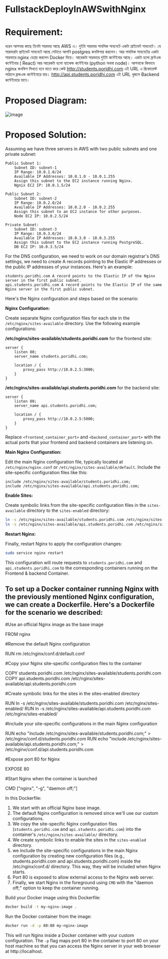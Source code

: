 # FullstackDeployInAWSwithNginx

# Requirement: 

ধরেন আপনার কাছে তিনটা সারভার আছে AWS এ। দুইটা সারভার পাবলিক সাবনেটে একটা প্রাইভেট সাবনেটে। যে সারভারটা প্রাইভেট সাবনেটে আছে সেটাতে আপনি postgres কনফিগার করলেন। আর পাবলিক সাবনেটের একটা সারভারে nginx ডেপ্লয় করলেন Docker দিয়ে। আরেকটা সারভারে দুইটা কন্টেইনার আছে। একটা হলো ফ্রন্টএন্ড কন্টেইনার ( React) আর আরেকটা হলো ব্যাকেন্ড কন্টেইনার (python অথবা node)। আপনাকে কিভাবে nginx কনফিগ লিখতে হবে যাতে করে কেউ http://students.poridhi.com এই URL এ রিকোয়েস্ট পাঠালে ফ্রন্ডএন্ড কন্টেইনারে যায়। http://api.students.poridhi.com এই URL খুজলে Backend কন্টেইনারে যাবে।

# Proposed Diagram:

![image](https://github.com/panthajan/FullstackDeployInAWSwithNginx/assets/19544130/be5bc0e4-59eb-42bd-98bc-214325f690ab)


# Proposed Solution: 

Assuming we have three servers in AWS with two public subnets and one private subnet:

    Public Subnet 1:
        Subnet ID: subnet-1
        IP Range: 10.0.1.0/24
        Available IP Addresses: 10.0.1.0 - 10.0.1.255
        Assign this subnet to the EC2 instance running Nginx.
        Ngnix EC2 IP: 10.0.1.5/24

    Public Subnet 2:
        Subnet ID: subnet-2
        IP Range: 10.0.2.0/24
        Available IP Addresses: 10.0.2.0 - 10.0.2.255
        Assign this subnet to an EC2 instance for other purposes.
        Node EC2 IP: 10.0.2.5/24

    Private Subnet:
        Subnet ID: subnet-3
        IP Range: 10.0.3.0/24
        Available IP Addresses: 10.0.3.0 - 10.0.3.255
        Assign this subnet to the EC2 instance running PostgreSQL.
        DB EC2 IP: 10.0.3.5/24

For the DNS configuration, we need to work on our domain registrar's DNS settings, we need to create A records pointing to the Elastic IP addresses or the public IP addresses of your instances. Here's an example:

    students.poridhi.com A record points to the Elastic IP of the Nginx server in the first public subnet.
    api.students.poridhi.com A record points to the Elastic IP of the same Nginx server in the first public subnet.

Here's the Nginx configuration and steps based on the scenario:

**Nginx Configuration:**

Create separate Nginx configuration files for each site in the `/etc/nginx/sites-available` directory. Use the following example configurations:

**/etc/nginx/sites-available/students.poridhi.com** for the frontend site:

```nginx
server {
    listen 80;
    server_name students.poridhi.com;

    location / {
        proxy_pass http://10.0.2.5:3000;
    }
}
```

**/etc/nginx/sites-available/api.students.poridhi.com** for the backend site:

```nginx
server {
    listen 80;
    server_name api.students.poridhi.com;

    location / {
        proxy_pass http://10.0.2.5:5000;
    }
}
```

 Replace `<frontend_container_port>` and `<backend_container_port>` with the actual ports that your frontend and backend containers are listening on.

**Main Nginx Configuration:**

Edit the main Nginx configuration file, typically located at `/etc/nginx/nginx.conf` or `/etc/nginx/sites-available/default`. Include the site-specific configuration files like this:

```nginx
include /etc/nginx/sites-available/students.poridhi.com;
include /etc/nginx/sites-available/api.students.poridhi.com;
```

**Enable Sites:**

Create symbolic links from the site-specific configuration files in the `sites-available` directory to the `sites-enabled` directory:

```bash
ln -s /etc/nginx/sites-available/students.poridhi.com /etc/nginx/sites-enabled/
ln -s /etc/nginx/sites-available/api.students.poridhi.com /etc/nginx/sites-enabled/
```

**Restart Nginx:**

Finally, restart Nginx to apply the configuration changes:

```bash
sudo service nginx restart
```

This configuration will route requests to `students.poridhi.com` and `api.students.poridhi.com` to the corresponding containers running on the Frontend & backend Container. 

## To set up a Docker container running Nginx with the previously mentioned Nginx configuration, we can create a Dockerfile. Here's a Dockerfile for the scenario we described:

#Use an official Nginx image as the base image

FROM nginx

#Remove the default Nginx configuration

RUN rm /etc/nginx/conf.d/default.conf

#Copy your Nginx site-specific configuration files to the container

COPY students.poridhi.com /etc/nginx/sites-available/students.poridhi.com
COPY api.students.poridhi.com /etc/nginx/sites-available/api.students.poridhi.com

#Create symbolic links for the sites in the sites-enabled directory

RUN ln -s /etc/nginx/sites-available/students.poridhi.com /etc/nginx/sites-enabled/
RUN ln -s /etc/nginx/sites-available/api.students.poridhi.com /etc/nginx/sites-enabled/

#Include your site-specific configurations in the main Nginx configuration

RUN echo "include /etc/nginx/sites-available/students.poridhi.com;" > /etc/nginx/conf.d/students.poridhi.com
RUN echo "include /etc/nginx/sites-available/api.students.poridhi.com;" > /etc/nginx/conf.d/api.students.poridhi.com

#Expose port 80 for Nginx

EXPOSE 80

#Start Nginx when the container is launched

CMD ["nginx", "-g", "daemon off;"]


In this Dockerfile:

1. We start with an official Nginx base image.
2. The default Nginx configuration is removed since we'll use our custom configurations.
3. We copy the site-specific Nginx configuration files (`students.poridhi.com` and `api.students.poridhi.com`) into the container's `/etc/nginx/sites-available/` directory.
4. We create symbolic links to enable the sites in the `sites-enabled` directory.
5. we include the site-specific configurations in the main Nginx configuration by creating new configuration files (e.g., students.poridhi.com and api.students.poridhi.com) inside the /etc/nginx/conf.d/ directory. This way, they will be included when Nginx starts.
6. Port 80 is exposed to allow external access to the Nginx web server.
7. Finally, we start Nginx in the foreground using `CMD` with the "daemon off;" option to keep the container running.

Build your Docker image using this Dockerfile:

```bash
docker build -t my-nginx-image .
```

Run the Docker container from the image:

```bash
docker run -d -p 80:80 my-nginx-image
```

This will run Nginx inside a Docker container with your custom configuration. The `-p` flag maps port 80 in the container to port 80 on your host machine so that you can access the Nginx server in your web browser at http://localhost.
